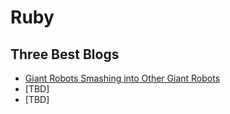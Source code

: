 # Ruby


## Three Best Blogs


* [Giant Robots Smashing into Other Giant Robots](https://robots.thoughtbot.com/)
* [TBD]
* [TBD]